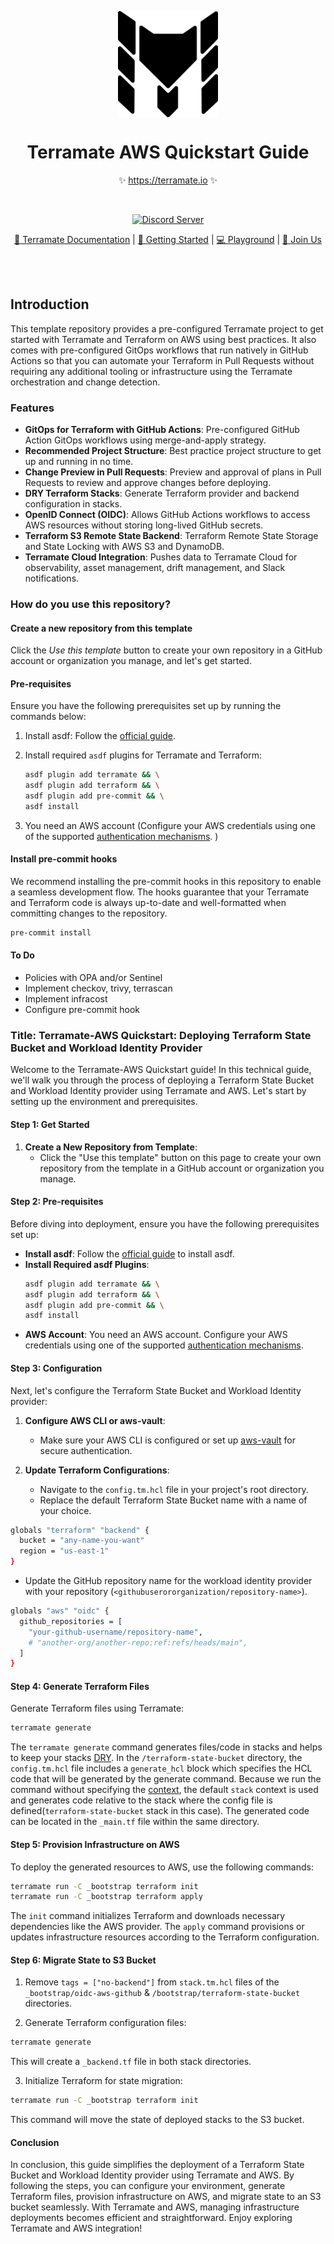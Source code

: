 <p align="center">
  <picture width="160px" align="center">
      <source media="(prefers-color-scheme: dark)" srcset="https://raw.githubusercontent.com/terramate-io/brand/5a799813d429116741243b9b06a9f034a3991bf3/darkmode/stamp.svg">
      <img alt="Terramate" src="https://raw.githubusercontent.com/terramate-io/brand/5a799813d429116741243b9b06a9f034a3991bf3/whitemode/stamp.svg" width="160px" align="center">
    </picture>
  <h1 align="center">Terramate AWS Quickstart Guide</h1>
  <p align="center">
    ✨ <a href="https://terramate.io/docs/cli">https://terramate.io</a> ✨
    <br/>
  </p>
</p>
<br/>

<p align="center">
  <a href="https://terramate.io/discord" rel="nofollow"><img src="https://img.shields.io/discord/1088753599951151154?label=Discord&logo=discord&logoColor=white" alt="Discord Server"></a>
</p>
<p align="center">
  <a href="https://terramate.io/docs">📖 Terramate Documentation</a> | <a href="https://terramate.io/docs/cli/getting-started">🚀 Getting Started</a> | <a href="https://play.terramate.io">💻 Playground</a> | <a href="https://jobs.ashbyhq.com/terramate" title="Terramate Job Board">🙌 Join Us</a>
</p>

<br>
<br>

## Introduction

This template repository provides a pre-configured Terramate project to get started with Terramate and Terraform on AWS
using best practices. It also comes with pre-configured GitOps workflows that run natively in GitHub Actions so that you
can automate your Terraform in Pull Requests without requiring any additional tooling or infrastructure using the
Terramate orchestration and change detection.

### Features

- **GitOps for Terraform with GitHub Actions**: Pre-configured GitHub Action GitOps workflows using merge-and-apply strategy.
- **Recommended Project Structure**: Best practice project structure to get up and running in no time.
- **Change Preview in Pull Requests**: Preview and approval of plans in Pull Requests to review and approve changes before deploying.
- **DRY Terraform Stacks**: Generate Terraform provider and backend configuration in stacks.
- **OpenID Connect (OIDC)**: Allows GitHub Actions workflows to access AWS resources without storing long-lived GitHub secrets.
- **Terraform S3 Remote State Backend**: Terraform Remote State Storage and State Locking with AWS S3 and DynamoDB.
- **Terramate Cloud Integration**: Pushes data to Terramate Cloud for observability, asset management, drift management, and Slack notifications.

### How do you use this repository?

#### Create a new repository from this template

Click the *Use this template* button to create your own repository in a GitHub
account or organization you manage, and let's get started.

#### Pre-requisites

Ensure you have the following prerequisites set up by running the commands below:

1. Install asdf: Follow the [official guide](https://asdf-vm.com/guide/getting-started.html).

2. Install required `asdf` plugins for Terramate and Terraform:
  
    ```bash
    asdf plugin add terramate && \
    asdf plugin add terraform && \
    asdf plugin add pre-commit && \
    asdf install
     ```

3. You need an AWS account (Configure your AWS credentials using one of the supported [authentication mechanisms](https://registry.terraform.io/providers/hashicorp/aws/latest/docs#authentication).
)

#### Install pre-commit hooks

We recommend installing the pre-commit hooks in this repository to enable a seamless development flow. The hooks guarantee
that your Terramate and Terraform code is always up-to-date and well-formatted when committing changes to the repository.

```sh
pre-commit install
```

#### To Do

- Policies with OPA and/or Sentinel
- Implement checkov, trivy, terrascan
- Implement infracost
- Configure pre-commit hook

### Title: Terramate-AWS Quickstart: Deploying Terraform State Bucket and Workload Identity Provider

Welcome to the Terramate-AWS Quickstart guide! In this technical guide, we'll walk you through the process of deploying a Terraform State Bucket and Workload Identity provider using Terramate and AWS. Let's start by setting up the environment and prerequisites.

#### Step 1: Get Started

1. **Create a New Repository from Template**:
   - Click the "Use this template" button on this page to create your own repository from the template in a GitHub account or organization you manage.

#### Step 2: Pre-requisites

Before diving into deployment, ensure you have the following prerequisites set up:

- **Install asdf**: Follow the [official guide](https://asdf-vm.com/guide/getting-started.html) to install asdf.
- **Install Required asdf Plugins**:
  ```bash
  asdf plugin add terramate && \
  asdf plugin add terraform && \
  asdf plugin add pre-commit && \
  asdf install
  ```
- **AWS Account**: You need an AWS account. Configure your AWS credentials using one of the supported [authentication mechanisms](https://registry.terraform.io/providers/hashicorp/aws/latest/docs#authentication).

#### Step 3: Configuration

Next, let's configure the Terraform State Bucket and Workload Identity provider:

1. **Configure AWS CLI or aws-vault**:
   - Make sure your AWS CLI is configured or set up [aws-vault](https://github.com/99designs/aws-vault) for secure authentication.

2. **Update Terraform Configurations**:
   - Navigate to the `config.tm.hcl` file in your project's root directory.
   - Replace the default Terraform State Bucket name with a name of your choice.
```bash
globals "terraform" "backend" {
  bucket = "any-name-you-want"
  region = "us-east-1"
}
```
   - Update the GitHub repository name for the workload identity provider with your repository (`<githubuserororganization/repository-name>`).
```bash
globals "aws" "oidc" {
  github_repositories = [
    "your-github-username/repository-name",
    # "another-org/another-repo:ref:refs/heads/main",
  ]
}
```

#### Step 4: Generate Terraform Files

Generate Terraform files using Terramate:
```bash
terramate generate
```
The `terramate generate` command generates files/code in stacks and helps to keep your stacks [DRY](https://terramate.io/docs/cli/code-generation/#introduction). In the `/terraform-state-bucket` directory, the `config.tm.hcl` file includes a `generate_hcl` block which specifies the HCL code that will be generated by the generate command.
Because we run the command without specifying the [context](https://terramate.io/docs/cli/code-generation/#generation-context), the default `stack` context is used and generates code relative to the stack where the config file is defined(`terraform-state-bucket` stack in this case). The generated code can be located in the `_main.tf` file within the same directory.

#### Step 5: Provision Infrastructure on AWS

To deploy the generated resources to AWS, use the following commands:

```bash
terramate run -C _bootstrap terraform init
terramate run -C _bootstrap terraform apply
```

The `init` command initializes Terraform and downloads necessary dependencies like the AWS provider.
The `apply` command provisions or updates infrastructure resources according to the Terraform configuration.

#### Step 6: Migrate State to S3 Bucket

1. Remove `tags = ["no-backend"]` from `stack.tm.hcl` files of the `_bootstrap/oidc-aws-github` & `/bootstrap/terraform-state-bucket` directories.

2. Generate Terraform configuration files:
```bash
terramate generate
```
This will create a `_backend.tf` file in both stack directories.

3. Initialize Terraform for state migration:
```bash
terramate run -C _bootstrap terraform init
```
This command will move the state of deployed stacks to the S3 bucket.


#### Conclusion

In conclusion, this guide simplifies the deployment of a Terraform State Bucket and Workload Identity provider using Terramate and AWS. By following the steps, you can configure your environment, generate Terraform files, provision infrastructure on AWS, and migrate state to an S3 bucket seamlessly. With Terramate and AWS, managing infrastructure deployments becomes efficient and straightforward. Enjoy exploring Terramate and AWS integration!